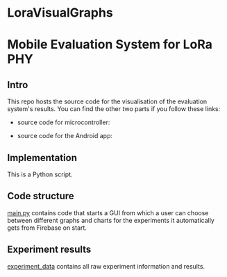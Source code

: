 # LoraVisualGraphs

# Mobile Evaluation System for LoRa PHY

## Intro

This repo hosts the source code for the visualisation of the evaluation system's results.
You can find the other two parts if you follow these links:
- source code for microcontroller:

- source code for the Android app:

## Implementation

This is a Python script.

## Code structure
[main.py](./main.py ) contains code that starts a GUI from which a user can choose between different graphs and charts for the experiments it automatically gets from Firebase on start.

## Experiment results
[experiment_data](./experiment_data) contains all raw experiment information and results.
